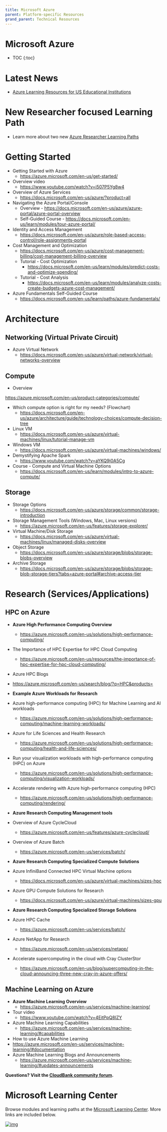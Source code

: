 ```yaml
---
title: Microsoft Azure
parent: Platform-specific Resources
grand_parent: Technical Resources
---
```


# Microsoft Azure
* TOC
{:toc}


# Latest News

- [Azure Learning Resources for US Educational Institutions](https://sway.office.com/O9HlZhMeGdme9GhN)

# New Researcher focused Learning Path

- Learn more about two new [Azure Researcher Learning Paths](https://techcommunity.microsoft.com/t5/educator-developer-blog/announcing-two-new-researcher-learning-paths/ba-p/2498357)

# Getting Started

- Getting Started with Azure
  - <https://azure.microsoft.com/en-us/get-started/>
- Overview video
  - <https://www.youtube.com/watch?v=i507P5Yg8w4>
- Overview of Azure Services
  - <https://docs.microsoft.com/en-us/azure/?product=all>
- Navigating the Azure Portal/Console
  - Overview - <https://docs.microsoft.com/en-us/azure/azure-portal/azure-portal-overview>
  - Self-Guided Course - <https://docs.microsoft.com/en-us/learn/modules/tour-azure-portal/>
- Identity and Access Management
  - <https://docs.microsoft.com/en-us/azure/role-based-access-control/role-assignments-portal>
- Cost Management and Optimization
  - <https://docs.microsoft.com/en-us/azure/cost-management-billing/cost-management-billing-overview>
  - Tutorial - Cost Optimization
    - <https://docs.microsoft.com/en-us/learn/modules/predict-costs-and-optimize-spending/>
  - Tutorial - Cost Analysis
    - <https://docs.microsoft.com/en-us/learn/modules/analyze-costs-create-budgets-azure-cost-management/>
- Azure Fundamentals Self-Guided Course
  - <https://docs.microsoft.com/en-us/learn/paths/azure-fundamentals/>

# Architecture

## Networking (Virtual Private Circuit)

- Azure Virtual Network
  - <https://docs.microsoft.com/en-us/azure/virtual-network/virtual-networks-overview>

## Compute

- Overview

https://azure.microsoft.com/en-us/product-categories/compute/

- Which compute option is right for my needs? (Flowchart)
  - <https://docs.microsoft.com/en-us/azure/architecture/guide/technology-choices/compute-decision-tree>
- Linux VM
  - <https://docs.microsoft.com/en-us/azure/virtual-machines/linux/tutorial-manage-vm>
- Windows VM
  - <https://docs.microsoft.com/en-us/azure/virtual-machines/windows/>
- Demystifying Apache Spark
  - <https://www.youtube.com/watch?v=aYKQ9j0A5Cg>
- Course - Compute and Virtual Machine Options
  - <https://docs.microsoft.com/en-us/learn/modules/intro-to-azure-compute/>

## Storage

- Storage Options
  - <https://docs.microsoft.com/en-us/azure/storage/common/storage-introduction>
- Storage Management Tools (Windows, Mac, Linux versions)
  - <https://azure.microsoft.com/en-us/features/storage-explorer/>
- Virtual Machine/Disk Storage
  - <https://docs.microsoft.com/en-us/azure/virtual-machines/linux/managed-disks-overview>
- Object Storage
  - <https://docs.microsoft.com/en-us/azure/storage/blobs/storage-blobs-overview>
- Archive Storage
  - <https://docs.microsoft.com/en-us/azure/storage/blobs/storage-blob-storage-tiers?tabs=azure-portal#archive-access-tier>

# Research (Services/Applications)

## HPC on Azure

- **Azure High Performance Computing Overview**
  - <https://azure.microsoft.com/en-us/solutions/high-performance-computing/>
- The Importance of HPC Expertise for HPC Cloud Computing
  - <https://azure.microsoft.com/en-us/resources/the-importance-of-hpc-expertise-for-hpc-cloud-computing/>
-  Azure HPC Blogs
  - <https://azure.microsoft.com/en-us/search/blog/?q=HPC&products=>

 

- **Example Azure Workloads for Research**
- Azure high-performance computing (HPC) for Machine Learning and AI workloads
  - <https://azure.microsoft.com/en-us/solutions/high-performance-computing/machine-learning-workloads/>
- Azure for Life Sciences and Health Research
  - <https://azure.microsoft.com/en-us/solutions/high-performance-computing/health-and-life-sciences/>
- Run your visualization workloads with high-performance computing (HPC) on Azure
  - <https://azure.microsoft.com/en-us/solutions/high-performance-computing/visualization-workloads/>
- Accelerate rendering with Azure high-performance computing (HPC)
  - <https://azure.microsoft.com/en-us/solutions/high-performance-computing/rendering/>

 

- **Azure Research Computing Management tools**
- Overview of Azure CycleCloud
  - <https://azure.microsoft.com/en-us/features/azure-cyclecloud/>
- Overview of Azure Batch
  - <https://azure.microsoft.com/en-us/services/batch/>

 

- **Azure Research Computing Specialized Compute Solutions**
- Azure InfiniBand Connected HPC Virtual Machine options
  - <https://docs.microsoft.com/en-us/azure/virtual-machines/sizes-hpc>
- Azure GPU Compute Solutions for Research
  - <https://docs.microsoft.com/en-us/azure/virtual-machines/sizes-gpu>
- **Azure Research Computing Specialized Storage Solutions**
- Azure HPC Cache
  - <https://azure.microsoft.com/en-us/services/batch/>
- Azure NetApp for Research
  - <https://azure.microsoft.com/en-us/services/netapp/>
- Accelerate supercomputing in the cloud with Cray ClusterStor
  - <https://azure.microsoft.com/en-us/blog/supercomputing-in-the-cloud-announcing-three-new-cray-in-azure-offers/>

 

## Machine Learning on Azure

- **Azure Machine Learning Overview**
  - <https://azure.microsoft.com/en-us/services/machine-learning/>
- Tour video
  - <https://www.youtube.com/watch?v=4EitPpQ8IZY>
- Azure Machine Learning Capabilities
  - <https://azure.microsoft.com/en-us/services/machine-learning/#capabilities>
-  How to use Azure Machine Learning
  - <https://azure.microsoft.com/en-us/services/machine-learning/#documentation>
- Azure Machine Learning Blogs and Announcements
  - <https://azure.microsoft.com/en-us/services/machine-learning/#updates-announcements>

**Questions? Visit the [CloudBank community forum](https://community.cloudbank.org/).**

# Microsoft Learning Center

Browse modules and learning paths at the [Microsoft Learning Center](https://docs.microsoft.com/en-us/learn/browse/?roles=ai-engineer%2Cdata-analyst%2Cdata-engineer%2Cdata-scientist&levels=beginner&products=azure). More links are included below.

[![img](https://www.cloudbank.org/sites/default/files/file_fields/training/microsoft_learning_center_logo.png)](https://docs.microsoft.com/en-us/learn/browse/?roles=ai-engineer%2Cdata-analyst%2Cdata-engineer%2Cdata-scientist&levels=beginner&products=azure)

